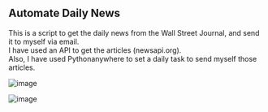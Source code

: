 ## Automate Daily News

This is a script to get the daily news from the Wall Street Journal, and send it to myself via email.  
I have used an API to get the articles (newsapi.org).   
Also, I have used Pythonanywhere to set a daily task to send myself those articles.

![image](https://github.com/sefi0609/Python-Apps/assets/81361291/4c26af91-5bf6-433c-aba3-39d7e5e8f907)

![image](https://github.com/sefi0609/Python-Apps/assets/81361291/990d1dc7-2a65-467c-86d5-70bb79488898)
